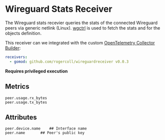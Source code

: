 # Wireguard Stats Receiver

The Wireguard stats recevier queries the stats of the connected
Wireguard peers via generic netlink (Linux).
[wgctrl](https://github.com/WireGuard/wgctrl-go) is used to fetch the
stats and for the objects definition.

This receiver can we integrated with the custom [OpenTelemetry Collector
Builder](https://github.com/open-telemetry/opentelemetry-collector/tree/main/cmd/builder):

```yaml
receivers:
  - gomod: github.com/rogercoll/wireguardreceiver v0.0.3
```

**Requires privileged execution**

## Metrics

```
peer.usage.rx_bytes
peer.usage.tx_bytes
```

## Attributes

```
peer.device.name	## Interface name
peer.name		## Peer's public key
```
